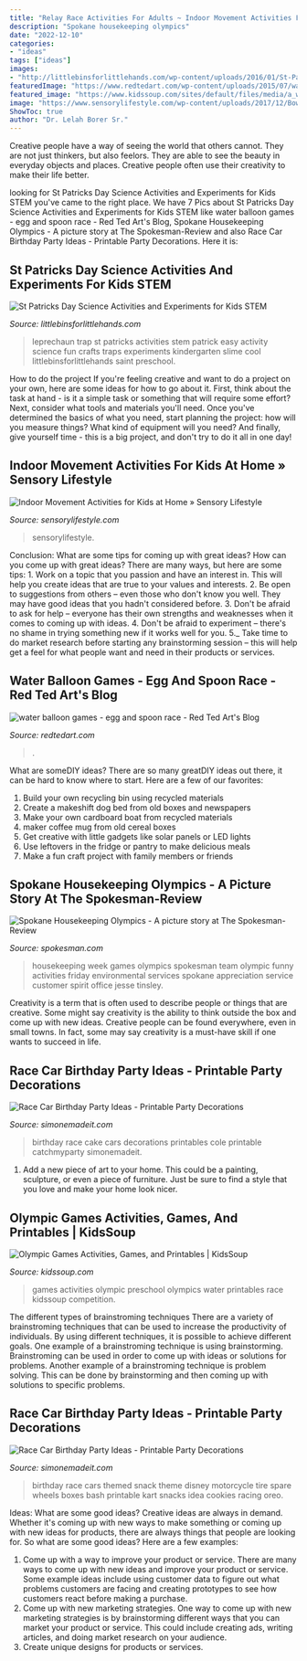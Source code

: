 ```yaml
---
title: "Relay Race Activities For Adults ~ Indoor Movement Activities For Kids At Home » Sensory Lifestyle"
description: "Spokane housekeeping olympics"
date: "2022-12-10"
categories:
- "ideas"
tags: ["ideas"]
images:
- "http://littlebinsforlittlehands.com/wp-content/uploads/2016/01/St-Patricks-Day-Kids-Leprechaun-Trap-Ideas.jpg"
featuredImage: "https://www.redtedart.com/wp-content/uploads/2015/07/water-balloon-games-egg-and-spoon-race.jpg"
featured_image: "https://www.kidssoup.com/sites/default/files/media/a_water-race_large.jpg"
image: "https://www.sensorylifestyle.com/wp-content/uploads/2017/12/Bowling--1024x731.jpg"
ShowToc: true
author: "Dr. Lelah Borer Sr."
---
```



Creative people have a way of seeing the world that others cannot. They are not just thinkers, but also feelors. They are able to see the beauty in everyday objects and places. Creative people often use their creativity to make their life better.

	

		
looking for St Patricks Day Science Activities and Experiments for Kids STEM you've came to the right place. We have 7 Pics about St Patricks Day Science Activities and Experiments for Kids STEM like water balloon games - egg and spoon race - Red Ted Art&#039;s Blog, Spokane Housekeeping Olympics - A picture story at The Spokesman-Review and also Race Car Birthday Party Ideas - Printable Party Decorations. Here it is:
		
    
## St Patricks Day Science Activities And Experiments For Kids STEM

<img loading=lazy src="http://littlebinsforlittlehands.com/wp-content/uploads/2016/01/St-Patricks-Day-Kids-Leprechaun-Trap-Ideas.jpg" onerror="this.onerror=null;this.src='https://tse3.mm.bing.net/th?id=OIP.ctvCi5S_hI7ZErOtaQyauAHaLH&amp;pid=15.1';" alt="St Patricks Day Science Activities and Experiments for Kids STEM">

_Source: littlebinsforlittlehands.com_

>leprechaun trap st patricks activities stem patrick easy activity science fun crafts traps experiments kindergarten slime cool littlebinsforlittlehands saint preschool. 

	

How to do the project
If you're feeling creative and want to do a project on your own, here are some ideas for how to go about it. First, think about the task at hand - is it a simple task or something that will require some effort? Next, consider what tools and materials you'll need. Once you've determined the basics of what you need, start planning the project: how will you measure things? What kind of equipment will you need? And finally, give yourself time - this is a big project, and don't try to do it all in one day!

    
## Indoor Movement Activities For Kids At Home » Sensory Lifestyle

<img loading=lazy src="https://www.sensorylifestyle.com/wp-content/uploads/2017/12/Bowling--1024x731.jpg" onerror="this.onerror=null;this.src='https://tse4.mm.bing.net/th?id=OIP.zqExGZwoGyUZT8QTJXGs7QHaFS&amp;pid=15.1';" alt="Indoor Movement Activities for Kids at Home » Sensory Lifestyle">

_Source: sensorylifestyle.com_

>sensorylifestyle. 

	

Conclusion: What are some tips for coming up with great ideas?
How can you come up with great ideas? There are many ways, but here are some tips: 1. Work on a topic that you passion and have an interest in. This will help you create ideas that are true to your values and interests. 2. Be open to suggestions from others – even those who don't know you well. They may have good ideas that you hadn't considered before. 3. Don't be afraid to ask for help – everyone has their own strengths and weaknesses when it comes to coming up with ideas. 4. Don't be afraid to experiment – there's no shame in trying something new if it works well for you. 5._ Take time to do market research before starting any brainstorming session – this will help get a feel for what people want and need in their products or services. 
    
## Water Balloon Games - Egg And Spoon Race - Red Ted Art&#039;s Blog

<img loading=lazy src="https://www.redtedart.com/wp-content/uploads/2015/07/water-balloon-games-egg-and-spoon-race.jpg" onerror="this.onerror=null;this.src='https://tse1.mm.bing.net/th?id=OIP.1DkKXeWJSC96g7OTojTz4gHaLH&amp;pid=15.1';" alt="water balloon games - egg and spoon race - Red Ted Art&#039;s Blog">

_Source: redtedart.com_

>. 

	

What are someDIY ideas?
There are so many greatDIY ideas out there, it can be hard to know where to start. Here are a few of our favorites: 
1. Build your own recycling bin using recycled materials 
2. Create a makeshift dog bed from old boxes and newspapers 
3. Make your own cardboard boat from recycled materials 
4. maker coffee mug from old cereal boxes 
5. Get creative with little gadgets like solar panels or LED lights 
6. Use leftovers in the fridge or pantry to make delicious meals 
7. Make a fun craft project with family members or friends 

    
## Spokane Housekeeping Olympics - A Picture Story At The Spokesman-Review

<img loading=lazy src="https://thumb.spokesman.com/ZrSS25As51B357WgTrT1hBGoChs=/1170x0/media.spokesman.com/picture_story_item_images/houseolympics3.jpg" onerror="this.onerror=null;this.src='https://tse1.mm.bing.net/th?id=OIP.Ib1AXjr_t75XvWxFTB0dzAHaE7&amp;pid=15.1';" alt="Spokane Housekeeping Olympics - A picture story at The Spokesman-Review">

_Source: spokesman.com_

>housekeeping week games olympics spokesman team olympic funny activities friday environmental services spokane appreciation service customer spirit office jesse tinsley. 

	

Creativity is a term that is often used to describe people or things that are creative. Some might say creativity is the ability to think outside the box and come up with new ideas. Creative people can be found everywhere, even in small towns. In fact, some may say creativity is a must-have skill if one wants to succeed in life.

    
## Race Car Birthday Party Ideas - Printable Party Decorations

<img loading=lazy src="https://www.simonemadeit.com/wp-content/uploads/2012/04/dsc00359.jpg" onerror="this.onerror=null;this.src='https://tse2.mm.bing.net/th?id=OIP.wRFJDnOorj1MOAjQju5xoQHaFj&amp;pid=15.1';" alt="Race Car Birthday Party Ideas - Printable Party Decorations">

_Source: simonemadeit.com_

>birthday race cake cars decorations printables cole printable catchmyparty simonemadeit. 

	

1. Add a new piece of art to your home. This could be a painting, sculpture, or even a piece of furniture. Just be sure to find a style that you love and make your home look nicer.

    
## Olympic Games Activities, Games, And Printables | KidsSoup

<img loading=lazy src="https://www.kidssoup.com/sites/default/files/media/a_water-race_large.jpg" onerror="this.onerror=null;this.src='https://tse1.mm.bing.net/th?id=OIP.4Ks1B5LprtEId6rnKLJmrQHaF_&amp;pid=15.1';" alt="Olympic Games Activities, Games, and Printables | KidsSoup">

_Source: kidssoup.com_

>games activities olympic preschool olympics water printables race kidssoup competition. 

	

The different types of brainstroming techniques
There are a variety of brainstroming techniques that can be used to increase the productivity of individuals. By using different techniques, it is possible to achieve different goals. One example of a brainstroming technique is using brainstorming. Brainstroming can be used in order to come up with ideas or solutions for problems. Another example of a brainstroming technique is problem solving. This can be done by brainstorming and then coming up with solutions to specific problems.

    
## Race Car Birthday Party Ideas - Printable Party Decorations

<img loading=lazy src="https://www.simonemadeit.com/wp-content/uploads/2012/04/dsc00347.jpg" onerror="this.onerror=null;this.src='https://tse1.mm.bing.net/th?id=OIP.BLs2FTDil2DqpKJoVOp4dAHaFj&amp;pid=15.1';" alt="Race Car Birthday Party Ideas - Printable Party Decorations">

_Source: simonemadeit.com_

>birthday race cars themed snack theme disney motorcycle tire spare wheels boxes bash printable kart snacks idea cookies racing oreo. 

	

Ideas: What are some good ideas?
Creative ideas are always in demand. Whether it's coming up with new ways to make something or coming up with new ideas for products, there are always things that people are looking for. So what are some good ideas? Here are a few examples: 
1. Come up with a way to improve your product or service. There are many ways to come up with new ideas and improve your product or service. Some example ideas include using customer data to figure out what problems customers are facing and creating prototypes to see how customers react before making a purchase. 
2. Come up with new marketing strategies. One way to come up with new marketing strategies is by brainstorming different ways that you can market your product or service. This could include creating ads, writing articles, and doing market research on your audience. 
3. Create unique designs for products or services.

